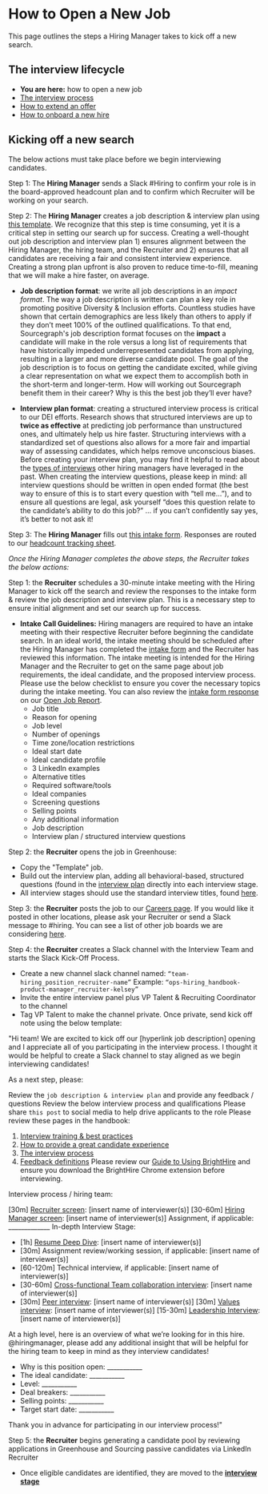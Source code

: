 # How to Open a New Job
This page outlines the steps a Hiring Manager takes to kick off a new search.

## The interview lifecycle
- **You are here:** how to open a new job
- [The interview process](./interview_process.md)
- [How to extend an offer](./extending_an_offer.md)
- [How to onboard a new hire](./after_the_offer.md)

## Kicking off a new search
The below actions must take place before we begin interviewing candidates.

Step 1: The **Hiring Manager** sends a Slack #Hiring to confirm your role is in the board-approved headcount plan and to confirm which Recruiter will be working on your search.

Step 2: The **Hiring Manager** creates a job description & interview plan using [this template](https://docs.google.com/document/d/1rJAYyARbegvvH_e-VTrHoFhU9cDG5WfHov3L12NeCO8/edit). We recognize that this step is time consuming, yet it is a critical step in setting our search up for success. Creating a well-thought out job description and interview plan 1) ensures alignment between the Hiring Manager, the hiring team, and the Recruiter and 2) ensures that all candidates are receiving a fair and consistent interview experience. Creating a strong plan upfront is also proven to reduce time-to-fill, meaning that we will make a hire faster, on average.

- **Job description format**: we write all job descriptions in an _impact format_. The way a job description is written can plan a key role in promoting positive Diversity & Inclusion efforts. Countless studies have shown that certain demographics are less likely than others to apply if they don’t meet 100% of the outlined qualifications. To that end, Sourcegraph's job description format focuses on the **impact** a candidate will make in the role versus a long list of requirements that have historically impeded underrepresented candidates from applying, resulting in a larger and more diverse candidate pool. The goal of the job description is to focus on getting the candidate excited, while giving a clear representation on what we expect them to accomplish both in the short-term and longer-term. How will working out Sourcegraph benefit them in their career? Why is this the best job they’ll ever have?

- **Interview plan format**: creating a structured interview process is critical to our DEI efforts. Research shows that structured interviews are up to **twice as effective** at predicting job performance than unstructured ones, and ultimately help us hire faster. Structuring interviews with a standardized set of questions also allows for a more fair and impartial way of assessing candidates, which helps remove unconscious biases. Before creating your interview plan, you may find it helpful to read about the [types of interviews](./types_of_interviews.md) other hiring managers have leveraged in the past. When creating the interview questions, please keep in mind: all interview questions should be written in open ended format (the best way to ensure of this is to start every question with “tell me…”), and to ensure all questions are legal, ask yourself “does this question relate to the candidate’s ability to do this job?” … if you can’t confidently say yes, it’s better to not ask it!

Step 3: The **Hiring Manager** fills out [this intake form](https://docs.google.com/forms/d/1ju9waV4k_TpYMGmYZaH5eA2swkuvIthLFKQCzqrRUZM/edit). Responses are routed to our [headcount tracking sheet](https://docs.google.com/spreadsheets/d/1Dpf6aDw1ESJRYroJz6-ZtaACJxwjEu4my_xeYuB3a7E/edit#gid=2123710308).

_Once the Hiring Manager completes the above steps, the Recruiter takes the below actions:_

Step 1: the **Recruiter** schedules a 30-minute intake meeting with the Hiring Manager to kick off the search and review the responses to the intake form & review the job description and interview plan. This is a necessary step to ensure initial alignment and set our search up for success.

- **Intake Call Guidelines:** Hiring managers are required to have an intake meeting with their respective Recruiter before beginning the candidate search. In an ideal world, the intake meeting should be scheduled after the Hiring Manager has completed the [intake form](https://docs.google.com/forms/d/e/1FAIpQLSdYwWlI_4bKKSkhWq4FrLNE2MPEhRtiq91GtEC6RuFAt-mgfA/viewform) and the Recruiter has reviewed this information. The intake meeting is intended for the Hiring Manager and the Recruiter to get on the same page about job requirements, the ideal candidate, and the proposed interview process.  Please use the below checklist to ensure you cover the necessary topics during the intake meeting. You can also review the [intake form response](https://docs.google.com/spreadsheets/d/1Dpf6aDw1ESJRYroJz6-ZtaACJxwjEu4my_xeYuB3a7E/edit#gid=2123710308) on our [Open Job Report](https://docs.google.com/spreadsheets/d/1Dpf6aDw1ESJRYroJz6-ZtaACJxwjEu4my_xeYuB3a7E/edit#gid=0).
  - Job title
  - Reason for opening
  - Job level
  - Number of openings
  - Time zone/location restrictions
  - Ideal start date
  - Ideal candidate profile
  - 3 LinkedIn examples
  - Alternative titles
  - Required software/tools
  - Ideal companies
  - Screening questions
  - Selling points
  - Any additional information
  - Job description
  - Interview plan / structured interview questions

Step 2: the **Recruiter** opens the job in Greenhouse:
- Copy the "Template" job.
- Build out the interview plan, adding all behavioral-based, structured questions (found in the [interview plan](https://docs.google.com/document/d/1rJAYyARbegvvH_e-VTrHoFhU9cDG5WfHov3L12NeCO8/edit) directly into each interview stage.
- All interview stages should use the standard interview titles, found [here](./types_of_interviews.md).

Step 3: the **Recruiter** posts the job to our [Careers page](https://boards.greenhouse.io/sourcegraph91). If you would like it posted in other locations, please ask your Recruiter or send a Slack message to #hiring. You can see a list of other job boards we are considering [here](hiring/job_boards.md).

Step 4: the **Recruiter** creates a Slack channel with the Interview Team and starts the Slack Kick-Off Process.
- Create a new channel slack channel named: `“team-hiring_position_recruiter-name”` Example: `“ops-hiring_handbook-product-manager_recruiter-kelsey”`
- Invite the entire interview panel plus VP Talent & Recruiting Coordinator to the channel
- Tag VP Talent to make the channel private.  Once private, send kick off note using the below template:

"Hi team! We are excited to kick off our [hyperlink job description] opening and I appreciate all of you participating in the interview process. I thought it would be helpful to create a Slack channel to stay aligned as we begin interviewing candidates!

As a next step, please:

Review the `job description & interview plan` and provide any feedback / questions
Review the below interview process and qualifications
Please share `this post` to social media to help drive applicants to the role
Please review these pages in the handbook:
   1. [Interview training & best practices](./interview_training.md)
   2. [How to provide a great candidate experience](./interview_training#candidate-experience.md)
   3. [The interview process](./interview_process.md)
   4. [Feedback definitions](./interview_process.md#overall-recommendation)
Please review our [Guide to Using BrightHire](./hiring/guide_to_using_brighthire.md) and ensure you download the BrightHire Chrome extension before interviewing.

Interview process / hiring team:

[30m] [Recruiter screen](./types_of_interviews.md#recruiter-screen): [insert name of interviewer(s)]
[30-60m] [Hiring Manager screen](./types_of_interviews.md#hiring-manager-screen): [insert name of interviewer(s)]
Assignment, if applicable: _____________
In-depth Interview Stage:
- [1h] [Resume Deep Dive](./types_of_interviews.md#resume-deep-dive): [insert name of interviewer(s)]
- [30m] Assignment review/working session, if applicable: [insert name of interviewer(s)]
- [60-120m] Technical interview, if applicable: [insert name of interviewer(s)]
- [30-60m] [Cross-functional Team collaboration interview](./types_of_interviews.md#cross-team-collaboration-interview): [insert name of interviewer(s)]
- [30m] [Peer interview](./types_of_interviews.md#peer-interview): [insert name of interviewer(s)]
[30m] [Values interview](./types_of_interviews.md#values-interview): [insert name of interviewer(s)]
[15-30m] [Leadership Interview](./types_of_interviews.md#leadership-interview): [insert name of interviewer(s)]

At a high level, here is an overview of what we’re looking for in this hire. @hiringmanager, please add any additional insight that will be helpful for the hiring team to keep in mind as they interview candidates!

- Why is this position open: ___________
- The ideal candidate: ___________
- Level: ___________
- Deal breakers: ___________
- Selling points: ___________
- Target start date: ___________

Thank you in advance for participating in our interview process!"

Step 5: the **Recruiter** begins generating a candidate pool by reviewing applications in Greenhouse and Sourcing passive candidates via LinkedIn Recruiter

- Once eligible candidates are identified, they are moved to the [**interview stage**](./interview_process.md)

